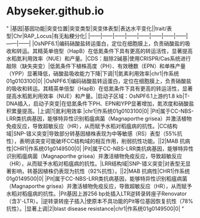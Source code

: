 # Abyseker.github.io
"
|基因|基因功能|突变位置|突变类型|突变体表型|表达水平变化||trait/表型|Chr|RAP_Locus|有无籼粳分化|
|——|——|——|——|——|——|——|——|——|——|
|OsNPF6.1|编码硝酸盐转运蛋白，定位在细胞膜上，负责硝酸盐的吸收和转运。其精英单倍型（HapB）在低氮条件下具有更高的转运活性，显著提高水稻氮利用效率（NUE）和产量。|CDS：敲除2碱基|使用CRISPR/Cas系统进行敲除（缺失突变）|低氮条件下植株高度（PH）、有效穗数（EPN）和单株产量（YPP）显著降低，硝酸盐吸收能力下降|下调|1|氮素利用效率|chr1|作系统01g0103100|0|
|OsNPF6.1|编码硝酸盐转运蛋白，定位在细胞膜上，负责硝酸盐的吸收和转运。其精英单倍型（HapB）在低氮条件下具有更高的转运活性，显著提高水稻氮利用效率（NUE）和产量。|启动子区域：OsNPF6.1上游约1.8 kb|T-DNA插入，启动子突变|在低氮条件下PH、EPN和YPP显著增加，氮浓度和硝酸盐积累量提高。|上调|1|氮利用效率 |chr1|作系统01g0103100|0|
|Pit|属于CC-NBS-LRR类抗病基因，能够特异性识别稻瘟病菌（Magnaporthe grisea）并激活植物免疫反应，导致超敏反应（HR），从而赋予水稻对稻瘟病的抗性。|CC结构域|SNP-错义突变|导致部分转基因植株表现为中等敏感（RS）表型（55%抗性），表明该突变可能破坏CC结构域的相互作用，削弱抗性功能。||2|MAB 抗病性|CHR1|作系统01g0149500|0|
|Pit|属于CC-NBS-LRR类抗病基因，能够特异性识别稻瘟病菌（Magnaporthe grisea）并激活植物免疫反应，导致超敏反应（HR），从而赋予水稻对稻瘟病的抗性。|LRR结构域|SNP-错义突变|对表型无显著影响，转基因植株仍表现为抗性（92%抗性）。||2|MAB 抗病性|CHR1|作系统01g0149500|0|
|Pit|属于CC-NBS-LRR类抗病基因，能够特异性识别稻瘟病菌（Magnaporthe grisea）并激活植物免疫反应，导致超敏反应（HR），从而赋予水稻对稻瘟病的抗性。|Pit基因上游256 bp处插入LTR逆转录转座子Renovator（含3'-LTR）。|逆转录转座子插入|使原本不具功能的Pit等位基因恢复抗性（78%抗性）。|显著上调|2|blast disease resistance|chr1|作系统01g0149500|0|
"
